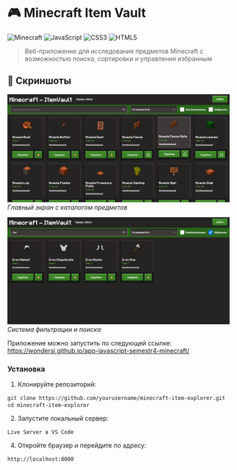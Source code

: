 # 🎮 Minecraft Item Vault

![Minecraft](https://img.shields.io/badge/Minecraft-API-green?style=for-the-badge&logo=minecraft)
![JavaScript](https://img.shields.io/badge/JavaScript-ES6+-yellow?style=for-the-badge&logo=javascript)
![CSS3](https://img.shields.io/badge/CSS3-Styling-blue?style=for-the-badge&logo=css3)
![HTML5](https://img.shields.io/badge/HTML5-Structure-orange?style=for-the-badge&logo=html5)

> Веб-приложение для исследования предметов Minecraft с возможностью поиска, сортировки и управления избранным

## 📸 Скриншоты

![Главный экран](./screenshots/1.png)
*Главный экран с каталогом предметов*

![Фильтры](./screenshots/2.png)
*Система фильтрации и поиска*

Приложение можно запустить по следующей ссылке: https://wondersi.github.io/app-javascript-semestr4-minecraft/

### Установка

1. Клонируйте репозиторий:
```
git clone https://github.com/yourusername/minecraft-item-explorer.git
cd minecraft-item-explorer
```
2. Запустите локальный сервер:
```
Live Server в VS Code
```
4. Откройте браузер и перейдите по адресу:
```
http://localhost:8000
```

